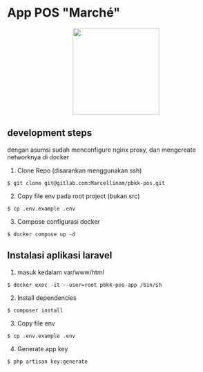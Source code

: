 # App POS "Marché"
<p align="center"><a target="_blank"><img src="https://cdn.discordapp.com/attachments/677050949432377345/958899990682550292/unknown.png" width="200"></a></p>

## development steps
dengan asumsi sudah menconfigure nginx proxy, dan mengcreate networknya di docker

1. Clone Repo (disarankan menggunakan ssh)
```wsl 
$ git clone git@gitlab.com:Marcellinom/pbkk-pos.git
```

2. Copy file env pada root project (bukan src)
```wsl
$ cp .env.example .env
```

3. Compose configurasi docker
```wsl
$ docker compose up -d
```

## Instalasi aplikasi laravel
1. masuk kedalam var/www/html
```wsl
$ docker exec -it --user=root pbkk-pos-app /bin/sh
```

2. Install dependencies
```wsl
$ composer install
```

3. Copy file env
```wsl
$ cp .env.example .env
```

4. Generate app key
```wsl
$ php artisan key:generate
```